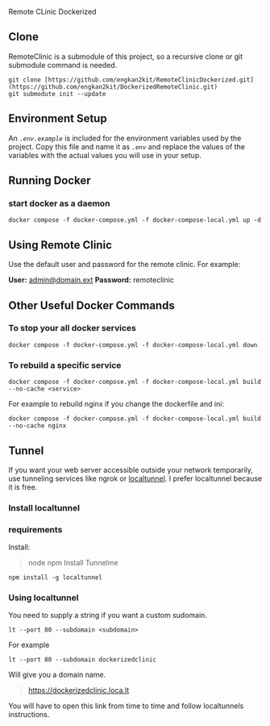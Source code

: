 Remote CLinic Dockerized

## Clone

RemoteClinic is a submodule of this project, so a recursive clone or git submodule command is needed.

```
git clone [https://github.com/engkan2kit/RemoteClinicDockerized.git](https://github.com/engkan2kit/DockerizedRemoteClinic.git)
git submodute init --update
```

## Environment Setup

An *`.env.example`* is included for the environment variables used by the project. Copy this file and name it as *`.env`* and replace the values of the variables with the actual values you will use in your setup.

## Running Docker

### start docker as a daemon

```
docker compose -f docker-compose.yml -f docker-compose-local.yml up -d
```

## Using Remote Clinic

Use the default user and password for the remote clinic. For example:

**User:** <admin@domain.ext>
**Password:** remoteclinic

## Other Useful Docker Commands

### To stop your all docker services

```
docker compose -f docker-compose.yml -f docker-compose-local.yml down
```

### To rebuild a specific service

```
docker compose -f docker-compose.yml -f docker-compose-local.yml build --no-cache <service>
```

For example to rebuild nginx if you change the dockerfile and ini:

```
docker compose -f docker-compose.yml -f docker-compose-local.yml build --no-cache nginx
```

## Tunnel

If you want your web server accessible outside your network temporarily, use tunneling services like ngrok or [localtunnel](https://github.com/localtunnel/localtunnel). I prefer localtunnel because it is free.

### Install localtunnel

### requirements

Install:

> node
> npm
> Install Tunnelme

```
npm install -g localtunnel
```

### Using localtunnel

You need to supply a string if you want a custom sudomain.

```
lt --port 80 --subdomain <subdomain>
```

For example

```
lt --port 80 --subdomain dockerizedclinic
```

Will give you a domain name.

> <https://dockerizedclinic.loca.lt>

You will have to open this link from time to time and follow localtunnels instructions.
